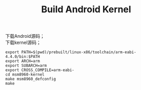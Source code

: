 ﻿---
layout: post
title: Build Android Kernel
categories: IT
tags: android
---

下载Android源码；   
下载kernel源码；

    export PATH=$(pwd)/prebuilt/linux-x86/toolchain/arm-eabi-4.4.0/bin:$PATH
    export ARCH=arm
    export SUBARCH=arm
    export CROSS_COMPILE=arm-eabi-
    cd msm8960-kernel
    make msm8960_defconfig
    make


